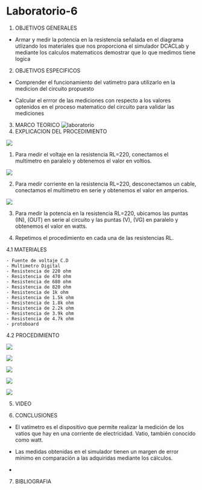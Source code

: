 # Laboratorio-6

1. OBJETIVOS GENERALES

- Armar y medir la potencia en la resistencia señalada en el diagrama utlizando los materiales que nos proporciona el simulador DCACLab y mediante los calculos matematicos demostrar que lo que medimos tiene logica

2. OBJETIVOS ESPECIFICOS

- Comprender el funcionamiento del vatimetro para utilizarlo en la medicion del circuito propuesto

- Calcular el errror de las mediciones con respecto a los valores optenidos en el proceso matematico del circuito para validar las mediciones

3. MARCO TEORICO
![laboratorio](https://user-images.githubusercontent.com/84397282/127200614-4d61b5cd-bd0b-40e6-bef2-87b54e081f51.jpg)
4. EXPLICACION DEL PROCEDIMIENTO

![](https://user-images.githubusercontent.com/84998005/127759026-ab91161e-eb25-4f3d-a737-224b36816fa9.png)

1.	Para medir el voltaje en la resistencia RL=220, conectamos el multímetro en paralelo y obtenemos el valor en voltios. 

![](https://user-images.githubusercontent.com/84998005/127759024-de8e5c39-f690-4264-ba17-795a241afa00.png)

2.	Para medir corriente en la resistencia RL=220, desconectamos un cable, conectamos el multímetro en serie y obtenemos el valor en amperios. 

![](https://user-images.githubusercontent.com/84998005/127759027-2e12e49c-5636-4a02-af33-ec949470e72d.png)

3.	Para medir la potencia en la resistencia RL=220, ubicamos las puntas (IN), (OUT) en serie al circuito y las puntas (V), (VG) en paralelo y obtenemos el valor en watts.

4.	Repetimos el procedimiento en cada una de las resistencias RL.


  4.1 MATERIALES
  
    - Fuente de voltaje C.D
    - Multimetro Digital
    - Resistencia de 220 ohm
    - Resistencia de 470 ohm
    - Resistencia de 680 ohm
    - Resistencia de 820 ohm
    - Resistencia de 1k ohm
    - Resistencia de 1.5k ohm
    - Resistencia de 1.8k ohm
    - Resistencia de 2.2k ohm
    - Resistencia de 3.9k ohm
    - Resistencia de 4.7k ohm
    - protoboard
  
  
    
  4.2 PROCEDIMIENTO
  
  ![](https://user-images.githubusercontent.com/84998013/127776102-2a841885-fb54-42f9-82df-9bf48d2c5951.png)
  
  ![](https://user-images.githubusercontent.com/84998013/127776182-d67cdabd-34c8-4fb2-8955-81664ec163a9.png)
  
  ![](https://user-images.githubusercontent.com/84998013/127776283-ddca9c41-8f68-4996-b22a-f99507070993.png)
  
  ![](https://user-images.githubusercontent.com/84998013/127776351-61d0142b-e3bb-40f3-97bc-8493eb72351d.png)
  
  ![](https://user-images.githubusercontent.com/84998013/127776516-0305ac65-59bc-4c23-bb5f-4a84b3692a20.png)
  
5. VIDEO

6. CONCLUSIONES

- El vatímetro es el dispositivo que permite realizar la medición de los vatios que hay en una corriente de electricidad. Vatio, también conocido como watt.

- Las medidas obtenidas en el simulador tienen un margen de error mínimo en comparación a las adquiridas mediante los cálculos. 

- 

7. BIBLIOGRAFIA 
